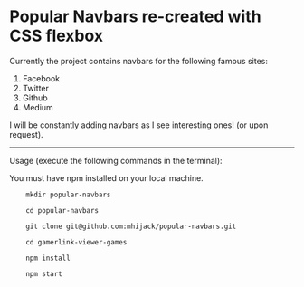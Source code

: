 # Popular Navbars re-created with CSS flexbox

Currently the project contains navbars for the following famous sites:

1. Facebook
2. Twitter
3. Github
4. Medium

I will be constantly adding navbars as I see interesting ones! (or upon request).

<hr>

Usage (execute the following commands in the terminal):

You must have npm installed on your local machine.

```
    mkdir popular-navbars

    cd popular-navbars

    git clone git@github.com:mhijack/popular-navbars.git

    cd gamerlink-viewer-games

    npm install

    npm start
```
